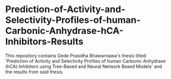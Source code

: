 # Prediction-of-Activity-and-Selectivity-Profiles-of-human-Carbonic-Anhydrase-hCA-Inhibitors-Results
This repository contains Gede Prasidha Bhawarnawa's thesis titled 'Prediction of Activity and Selectivity Profiles of human Carbonic Anhydrase (hCA) Inhibitors using Tree-Based and Neural Network Based Models' and the results from said thesis.
